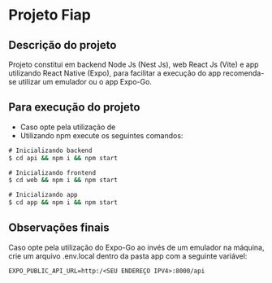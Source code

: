 # Projeto Fiap
## Descrição do projeto
Projeto constitui em backend Node Js (Nest Js), web React Js (Vite) e app utilizando React Native (Expo), para facilitar a execução do app recomenda-se utilizar um emulador ou o app Expo-Go.

## Para execução do projeto
- Caso opte pela utilização de 
- Utilizando npm execute os seguintes comandos:
```cmd
# Inicializando backend
$ cd api && npm i && npm start

# Inicializando frontend
$ cd web && npm i && npm start

# Inicializando app
$ cd app && npm i && npm start
```

## Observações finais
Caso opte pela utilização do Expo-Go ao invés de um emulador na máquina, crie um arquivo .env.local dentro da pasta app com a seguinte variável:
```.env
EXPO_PUBLIC_API_URL=http:/<SEU ENDEREÇO IPV4>:8000/api
```